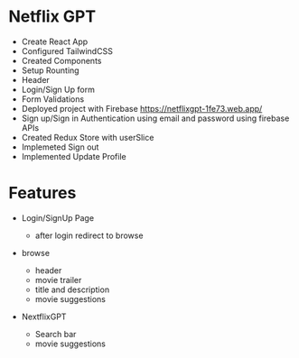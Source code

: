 # Netflix GPT

- Create React App
- Configured TailwindCSS
- Created Components 
- Setup Rounting
- Header
- Login/Sign Up form
- Form Validations
- Deployed project with Firebase https://netflixgpt-1fe73.web.app/
- Sign up/Sign in Authentication using email and password using firebase APIs
- Created Redux Store with userSlice
- Implemeted Sign out 
- Implemented Update Profile 




# Features
- Login/SignUp Page
    - after login redirect to browse
- browse
    - header
    - movie trailer
    - title and description
    - movie suggestions

- NextflixGPT
    - Search bar
    - movie suggestions 
  